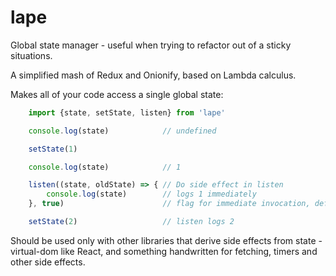 # lape
Global state manager - useful when trying to refactor out of a sticky situations.

A simplified mash of Redux and Onionify, based on Lambda calculus.

Makes all of your code access a single global state:

```javascript
    import {state, setState, listen} from 'lape'

    console.log(state)            // undefined

    setState(1)

    console.log(state)            // 1

    listen((state, oldState) => { // Do side effect in listen
        console.log(state)        // logs 1 immediately
    }, true)                      // flag for immediate invocation, default is true

    setState(2)                   // listen logs 2
```

Should be used only with other libraries that derive side effects from state - virtual-dom like React, and something handwritten for fetching, timers and other side effects.
